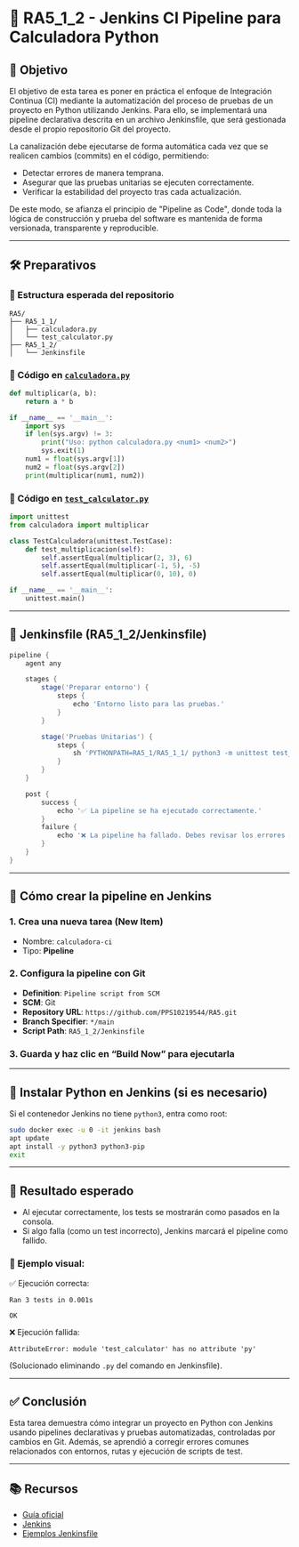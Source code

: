 # 🧪 RA5_1_2 - Jenkins CI Pipeline para Calculadora Python

## 🎯 Objetivo

El objetivo de esta tarea es poner en práctica el enfoque de Integración Continua (CI) mediante la automatización del proceso de pruebas de un proyecto en Python utilizando Jenkins. Para ello, se implementará una pipeline declarativa descrita en un archivo Jenkinsfile, que será gestionada desde el propio repositorio Git del proyecto. 
 
La canalización debe ejecutarse de forma automática cada vez que se realicen cambios (commits) en el código, permitiendo:
- Detectar errores de manera temprana.
- Asegurar que las pruebas unitarias se ejecuten correctamente.
- Verificar la estabilidad del proyecto tras cada actualización.
 
De este modo, se afianza el principio de "Pipeline as Code", donde toda la lógica de construcción y prueba del software es mantenida de forma versionada, transparente y reproducible. 
 
--- 
 
## 🛠️ Preparativos

### 📁 Estructura esperada del repositorio

```
RA5/
├── RA5_1_1/
│   ├── calculadora.py
│   └── test_calculator.py
├── RA5_1_2/
│   └── Jenkinsfile
```

### 📌 Código en [`calculadora.py`](../RA5_1_1/calculadora.py)

```python
def multiplicar(a, b):
    return a * b

if __name__ == '__main__':
    import sys
    if len(sys.argv) != 3:
        print("Uso: python calculadora.py <num1> <num2>")
        sys.exit(1)
    num1 = float(sys.argv[1])
    num2 = float(sys.argv[2])
    print(multiplicar(num1, num2))
```

### 📌 Código en [`test_calculator.py`](../RA5_1_1/test_calculator.py)

```python
import unittest
from calculadora import multiplicar

class TestCalculadora(unittest.TestCase):
    def test_multiplicacion(self):
        self.assertEqual(multiplicar(2, 3), 6)
        self.assertEqual(multiplicar(-1, 5), -5)
        self.assertEqual(multiplicar(0, 10), 0)

if __name__ == '__main__':
    unittest.main()
```

---

## 📜 Jenkinsfile (RA5\_1\_2/Jenkinsfile)

```groovy
pipeline {
    agent any

    stages {
        stage('Preparar entorno') {
            steps {
                echo 'Entorno listo para las pruebas.'
            }
        }

        stage('Pruebas Unitarias') {
            steps {
                sh 'PYTHONPATH=RA5_1/RA5_1_1/ python3 -m unittest test_calculator'
            }
        }
    }

    post {
        success {
            echo '✅ La pipeline se ha ejecutado correctamente.'
        }
        failure {
            echo '❌ La pipeline ha fallado. Debes revisar los errores encontrados.'
        }
    }
}
```

---

## 🚀 Cómo crear la pipeline en Jenkins

### 1. Crea una nueva tarea (New Item)

* Nombre: `calculadora-ci`
* Tipo: **Pipeline**

### 2. Configura la pipeline con Git

* **Definition**: `Pipeline script from SCM`
* **SCM**: Git
* **Repository URL**: `https://github.com/PPS10219544/RA5.git`
* **Branch Specifier**: `*/main`
* **Script Path**: `RA5_1_2/Jenkinsfile`

### 3. Guarda y haz clic en **“Build Now”** para ejecutarla

---

## 🐍 Instalar Python en Jenkins (si es necesario)

Si el contenedor Jenkins no tiene `python3`, entra como root:

```bash
sudo docker exec -u 0 -it jenkins bash
apt update
apt install -y python3 python3-pip
exit
```

---

## 🧪 Resultado esperado

* Al ejecutar correctamente, los tests se mostrarán como pasados en la consola.
* Si algo falla (como un test incorrecto), Jenkins marcará el pipeline como fallido.

### 📸 Ejemplo visual:

✅ Ejecución correcta:

```
Ran 3 tests in 0.001s

OK
```

❌ Ejecución fallida:

```
AttributeError: module 'test_calculator' has no attribute 'py'
```

(Solucionado eliminando `.py` del comando en Jenkinsfile).

---

## ✅ Conclusión

Esta tarea demuestra cómo integrar un proyecto en Python con Jenkins usando pipelines declarativas y pruebas automatizadas, controladas por cambios en Git. Además, se aprendió a corregir errores comunes relacionados con entornos, rutas y ejecución de scripts de test.

--- 
 
## 📚 Recursos

- [Guía oficial](https://psegarrac.github.io/Ciberseguridad-PePS/tema5/cd/ci/2022/01/13/jenkins.html#tareas)
- [Jenkins](https://www.jenkins.io)
- [Ejemplos Jenkinsfile](https://github.com/jenkinsci/pipeline-examples)
